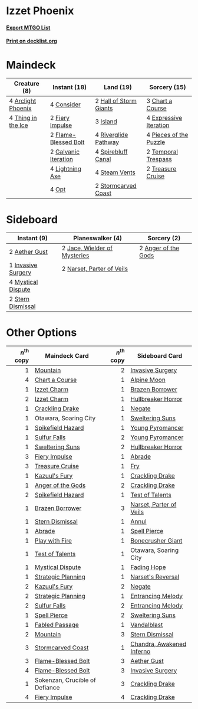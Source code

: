 # Izzet Phoenix

#### [Export MTGO List](../collection/Izzet%20Phoenix/Izzet%20Phoenix.txt)
#### [Print on decklist.org](http://decklist.org/?deckmain=4%09Arclight%20Phoenix%0A3%09Chart%20a%20Course%0A4%09Consider%0A4%09Expressive%20Iteration%0A2%09Fiery%20Impulse%0A2%09Flame-Blessed%20Bolt%0A2%09Galvanic%20Iteration%0A2%09Hall%20of%20Storm%20Giants%0A3%09Island%0A4%09Lightning%20Axe%0A4%09Opt%0A4%09Pieces%20of%20the%20Puzzle%0A4%09Riverglide%20Pathway%0A4%09Spirebluff%20Canal%0A4%09Steam%20Vents%0A2%09Stormcarved%20Coast%0A2%09Temporal%20Trespass%0A4%09Thing%20in%20the%20Ice%0A2%09Treasure%20Cruise&deckside=2%09Aether%20Gust%0A2%09Anger%20of%20the%20Gods%0A1%09Invasive%20Surgery%0A2%09Jace,%20Wielder%20of%20Mysteries%0A4%09Mystical%20Dispute%0A2%09Narset,%20Parter%20of%20Veils%0A2%09Stern%20Dismissal)
# Maindeck

|                                        Creature (8)                                         |                                         Instant (18)                                          |                                            Land (19)                                            |                                          Sorcery (15)                                           |
|---------------------------------------------------------------------------------------------|-----------------------------------------------------------------------------------------------|-------------------------------------------------------------------------------------------------|-------------------------------------------------------------------------------------------------|
|4 [Arclight Phoenix](http://gatherer.wizards.com/Pages/Card/Details.aspx?multiverseid=452841)|4 [Consider](http://gatherer.wizards.com/Pages/Card/Details.aspx?multiverseid=534803)          |2 [Hall of Storm Giants](http://gatherer.wizards.com/Pages/Card/Details.aspx?multiverseid=527544)|3 [Chart a Course](http://gatherer.wizards.com/Pages/Card/Details.aspx?multiverseid=435200)      |
|4 [Thing in the Ice](http://gatherer.wizards.com/Pages/Card/Details.aspx?multiverseid=409836)|2 [Fiery Impulse](http://gatherer.wizards.com/Pages/Card/Details.aspx?multiverseid=398516)     |3 [Island](http://gatherer.wizards.com/Pages/Card/Details.aspx?multiverseid=439857)              |4 [Expressive Iteration](http://gatherer.wizards.com/Pages/Card/Details.aspx?multiverseid=513678)|
|                                                                                             |2 [Flame-Blessed Bolt](http://gatherer.wizards.com/Pages/Card/Details.aspx?multiverseid=541014)|4 [Riverglide Pathway](http://gatherer.wizards.com/Pages/Card/Details.aspx?multiverseid=491920)  |4 [Pieces of the Puzzle](http://gatherer.wizards.com/Pages/Card/Details.aspx?multiverseid=409821)|
|                                                                                             |2 [Galvanic Iteration](http://gatherer.wizards.com/Pages/Card/Details.aspx?multiverseid=535018)|4 [Spirebluff Canal](http://gatherer.wizards.com/Pages/Card/Details.aspx?multiverseid=417822)    |2 [Temporal Trespass](http://gatherer.wizards.com/Pages/Card/Details.aspx?multiverseid=391939)   |
|                                                                                             |4 [Lightning Axe](http://gatherer.wizards.com/Pages/Card/Details.aspx?multiverseid=409925)     |4 [Steam Vents](http://gatherer.wizards.com/Pages/Card/Details.aspx?multiverseid=405109)         |2 [Treasure Cruise](http://gatherer.wizards.com/Pages/Card/Details.aspx?multiverseid=420718)     |
|                                                                                             |4 [Opt](http://gatherer.wizards.com/Pages/Card/Details.aspx?multiverseid=442948)               |2 [Stormcarved Coast](http://gatherer.wizards.com/Pages/Card/Details.aspx?multiverseid=541141)   |                                                                                                 |


# Sideboard

|                                         Instant (9)                                         |                                           Planeswalker (4)                                            |                                         Sorcery (2)                                          |
|---------------------------------------------------------------------------------------------|-------------------------------------------------------------------------------------------------------|----------------------------------------------------------------------------------------------|
|2 [Aether Gust](http://gatherer.wizards.com/Pages/Card/Details.aspx?multiverseid=466796)     |2 [Jace, Wielder of Mysteries](http://gatherer.wizards.com/Pages/Card/Details.aspx?multiverseid=460981)|2 [Anger of the Gods](http://gatherer.wizards.com/Pages/Card/Details.aspx?multiverseid=438682)|
|1 [Invasive Surgery](http://gatherer.wizards.com/Pages/Card/Details.aspx?multiverseid=409811)|2 [Narset, Parter of Veils](http://gatherer.wizards.com/Pages/Card/Details.aspx?multiverseid=460988)   |                                                                                              |
|4 [Mystical Dispute](http://gatherer.wizards.com/Pages/Card/Details.aspx?multiverseid=473020)|                                                                                                       |                                                                                              |
|2 [Stern Dismissal](http://gatherer.wizards.com/Pages/Card/Details.aspx?multiverseid=476319) |                                                                                                       |                                                                                              |


# Other Options

|*n*<sup>th</sup> copy|                                        Maindeck Card                                        |*n*<sup>th</sup> copy|                                           Sideboard Card                                           |
|--------------------:|---------------------------------------------------------------------------------------------|--------------------:|----------------------------------------------------------------------------------------------------|
|                    1|[Mountain](http://gatherer.wizards.com/Pages/Card/Details.aspx?multiverseid=439859)          |                    2|[Invasive Surgery](http://gatherer.wizards.com/Pages/Card/Details.aspx?multiverseid=409811)         |
|                    4|[Chart a Course](http://gatherer.wizards.com/Pages/Card/Details.aspx?multiverseid=435200)    |                    1|[Alpine Moon](http://gatherer.wizards.com/Pages/Card/Details.aspx?multiverseid=447264)              |
|                    1|[Izzet Charm](http://gatherer.wizards.com/Pages/Card/Details.aspx?multiverseid=338413)       |                    1|[Brazen Borrower](http://gatherer.wizards.com/Pages/Card/Details.aspx?multiverseid=473001)          |
|                    2|[Izzet Charm](http://gatherer.wizards.com/Pages/Card/Details.aspx?multiverseid=338413)       |                    1|[Hullbreaker Horror](http://gatherer.wizards.com/Pages/Card/Details.aspx?multiverseid=540902)       |
|                    1|[Crackling Drake](http://gatherer.wizards.com/Pages/Card/Details.aspx?multiverseid=452913)   |                    1|[Negate](http://gatherer.wizards.com/Pages/Card/Details.aspx?multiverseid=423707)                   |
|                    1|Otawara, Soaring City                                                                        |                    1|[Sweltering Suns](http://gatherer.wizards.com/Pages/Card/Details.aspx?multiverseid=426851)          |
|                    1|[Spikefield Hazard](http://gatherer.wizards.com/Pages/Card/Details.aspx?multiverseid=491809) |                    1|[Young Pyromancer](http://gatherer.wizards.com/Pages/Card/Details.aspx?multiverseid=426592)         |
|                    1|[Sulfur Falls](http://gatherer.wizards.com/Pages/Card/Details.aspx?multiverseid=443135)      |                    2|[Young Pyromancer](http://gatherer.wizards.com/Pages/Card/Details.aspx?multiverseid=426592)         |
|                    1|[Sweltering Suns](http://gatherer.wizards.com/Pages/Card/Details.aspx?multiverseid=426851)   |                    2|[Hullbreaker Horror](http://gatherer.wizards.com/Pages/Card/Details.aspx?multiverseid=540902)       |
|                    3|[Fiery Impulse](http://gatherer.wizards.com/Pages/Card/Details.aspx?multiverseid=398516)     |                    1|[Abrade](http://gatherer.wizards.com/Pages/Card/Details.aspx?multiverseid=430772)                   |
|                    3|[Treasure Cruise](http://gatherer.wizards.com/Pages/Card/Details.aspx?multiverseid=420718)   |                    1|[Fry](http://gatherer.wizards.com/Pages/Card/Details.aspx?multiverseid=466894)                      |
|                    1|[Kazuul's Fury](http://gatherer.wizards.com/Pages/Card/Details.aspx?multiverseid=491786)     |                    1|[Crackling Drake](http://gatherer.wizards.com/Pages/Card/Details.aspx?multiverseid=452913)          |
|                    1|[Anger of the Gods](http://gatherer.wizards.com/Pages/Card/Details.aspx?multiverseid=438682) |                    2|[Crackling Drake](http://gatherer.wizards.com/Pages/Card/Details.aspx?multiverseid=452913)          |
|                    2|[Spikefield Hazard](http://gatherer.wizards.com/Pages/Card/Details.aspx?multiverseid=491809) |                    1|[Test of Talents](http://gatherer.wizards.com/Pages/Card/Details.aspx?multiverseid=513536)          |
|                    1|[Brazen Borrower](http://gatherer.wizards.com/Pages/Card/Details.aspx?multiverseid=473001)   |                    3|[Narset, Parter of Veils](http://gatherer.wizards.com/Pages/Card/Details.aspx?multiverseid=460988)  |
|                    1|[Stern Dismissal](http://gatherer.wizards.com/Pages/Card/Details.aspx?multiverseid=476319)   |                    1|[Annul](http://gatherer.wizards.com/Pages/Card/Details.aspx?multiverseid=45976)                     |
|                    1|[Abrade](http://gatherer.wizards.com/Pages/Card/Details.aspx?multiverseid=430772)            |                    1|[Spell Pierce](http://gatherer.wizards.com/Pages/Card/Details.aspx?multiverseid=425876)             |
|                    1|[Play with Fire](http://gatherer.wizards.com/Pages/Card/Details.aspx?multiverseid=534933)    |                    1|[Bonecrusher Giant](http://gatherer.wizards.com/Pages/Card/Details.aspx?multiverseid=473077)        |
|                    1|[Test of Talents](http://gatherer.wizards.com/Pages/Card/Details.aspx?multiverseid=513536)   |                    1|Otawara, Soaring City                                                                               |
|                    1|[Mystical Dispute](http://gatherer.wizards.com/Pages/Card/Details.aspx?multiverseid=473020)  |                    1|[Fading Hope](http://gatherer.wizards.com/Pages/Card/Details.aspx?multiverseid=534812)              |
|                    1|[Strategic Planning](http://gatherer.wizards.com/Pages/Card/Details.aspx?multiverseid=376525)|                    1|[Narset's Reversal](http://gatherer.wizards.com/Pages/Card/Details.aspx?multiverseid=460989)        |
|                    2|[Kazuul's Fury](http://gatherer.wizards.com/Pages/Card/Details.aspx?multiverseid=491786)     |                    2|[Negate](http://gatherer.wizards.com/Pages/Card/Details.aspx?multiverseid=423707)                   |
|                    2|[Strategic Planning](http://gatherer.wizards.com/Pages/Card/Details.aspx?multiverseid=376525)|                    1|[Entrancing Melody](http://gatherer.wizards.com/Pages/Card/Details.aspx?multiverseid=435207)        |
|                    2|[Sulfur Falls](http://gatherer.wizards.com/Pages/Card/Details.aspx?multiverseid=443135)      |                    2|[Entrancing Melody](http://gatherer.wizards.com/Pages/Card/Details.aspx?multiverseid=435207)        |
|                    1|[Spell Pierce](http://gatherer.wizards.com/Pages/Card/Details.aspx?multiverseid=425876)      |                    2|[Sweltering Suns](http://gatherer.wizards.com/Pages/Card/Details.aspx?multiverseid=426851)          |
|                    1|[Fabled Passage](http://gatherer.wizards.com/Pages/Card/Details.aspx?multiverseid=473206)    |                    1|[Vandalblast](http://gatherer.wizards.com/Pages/Card/Details.aspx?multiverseid=405431)              |
|                    2|[Mountain](http://gatherer.wizards.com/Pages/Card/Details.aspx?multiverseid=439859)          |                    3|[Stern Dismissal](http://gatherer.wizards.com/Pages/Card/Details.aspx?multiverseid=476319)          |
|                    3|[Stormcarved Coast](http://gatherer.wizards.com/Pages/Card/Details.aspx?multiverseid=541141) |                    1|[Chandra, Awakened Inferno](http://gatherer.wizards.com/Pages/Card/Details.aspx?multiverseid=466881)|
|                    3|[Flame-Blessed Bolt](http://gatherer.wizards.com/Pages/Card/Details.aspx?multiverseid=541014)|                    3|[Aether Gust](http://gatherer.wizards.com/Pages/Card/Details.aspx?multiverseid=466796)              |
|                    4|[Flame-Blessed Bolt](http://gatherer.wizards.com/Pages/Card/Details.aspx?multiverseid=541014)|                    3|[Invasive Surgery](http://gatherer.wizards.com/Pages/Card/Details.aspx?multiverseid=409811)         |
|                    1|Sokenzan, Crucible of Defiance                                                               |                    3|[Crackling Drake](http://gatherer.wizards.com/Pages/Card/Details.aspx?multiverseid=452913)          |
|                    4|[Fiery Impulse](http://gatherer.wizards.com/Pages/Card/Details.aspx?multiverseid=398516)     |                    4|[Crackling Drake](http://gatherer.wizards.com/Pages/Card/Details.aspx?multiverseid=452913)          |

